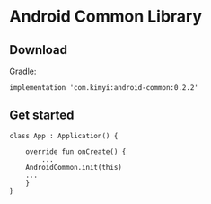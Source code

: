 # Android Common Library

## Download

Gradle:

```
implementation 'com.kimyi:android-common:0.2.2'
```



## Get started

```
class App : Application() {

    override fun onCreate() {
    	...
	AndroidCommon.init(this)
	...
    }
}
```

